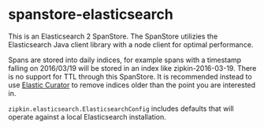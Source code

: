 # spanstore-elasticsearch

This is an Elasticsearch 2 SpanStore. The SpanStore utilizies the Elasticsearch Java client
library with a node client for optimal performance.

Spans are stored into daily indices, for example spans with a timestamp falling on 2016/03/19
will be stored in an index like zipkin-2016-03-19. There is no support for TTL through this SpanStore.
It is recommended instead to use [Elastic Curator](https://www.elastic.co/guide/en/elasticsearch/client/curator/current/about.html)
to remove indices older than the point you are interested in.

`zipkin.elasticsearch.ElasticsearchConfig` includes defaults that will operate
against a local Elasticsearch installation.

